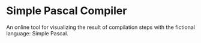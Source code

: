 # Simple Pascal Compiler

An online tool for visualizing the result of compilation steps with the fictional language: Simple Pascal.
